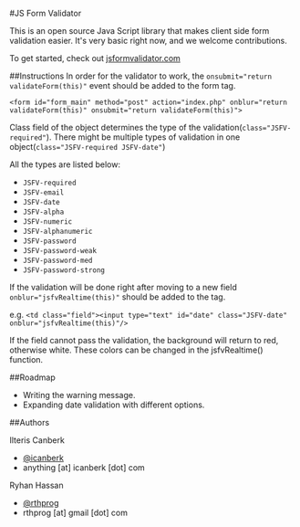 #JS Form Validator

This is an open source Java Script library that makes client side form validation easier. 
It's very basic right now, and we welcome contributions.

To get started, check out  [jsformvalidator.com](http://www.jsformvalidator.com/ "jsformvalidator") 

##Instructions
In order for the validator to work, the `onsubmit="return validateForm(this)"` event should be added to the form tag. 

`<form id="form_main" method="post" action="index.php" onblur="return validateForm(this)" onsubmit="return validateForm(this)">`

Class field of the object determines the type of the validation(`class="JSFV-required"`). 
There might be multiple types of validation in one object(`class="JSFV-required JSFV-date"`) 

All the types are listed below:

- `JSFV-required`
- `JSFV-email`
- `JSFV-date`
- `JSFV-alpha`
- `JSFV-numeric`
- `JSFV-alphanumeric`
- `JSFV-password`
- `JSFV-password-weak`
- `JSFV-password-med`
- `JSFV-password-strong`

If the validation will be done right after moving to a new field 
`onblur="jsfvRealtime(this)"` should be added to the tag.

e.g. 
`<td class="field"><input type="text" id="date" class="JSFV-date" onblur="jsfvRealtime(this)"/>`

If the field cannot pass the validation, the background will return to red, otherwise white. 
These colors can be changed in the jsfvRealtime() function. 

##Roadmap

- Writing the warning message.
- Expanding date validation with different options.

##Authors

Ilteris Canberk

- [@icanberk](https://twitter.com/icanberk "@icanberk") 
- anything [at] icanberk [dot] com

Ryhan Hassan

- [@rthprog](https://twitter.com/rthprog "@rthprog") 
- rthprog [at] gmail [dot] com